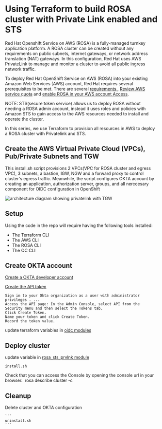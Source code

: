 # Using Terraform to build ROSA cluster with Private Link enabled and STS

Red Hat Openshift Service on AWS (ROSA) is a fully-managed turnkey application platform. A ROSA cluster can be created without any requirements on public subnets, internet gateways, or network address translation (NAT) gateways. In this configuration, Red Hat uses AWS PrivateLink to manage and monitor a cluster to avoid all public ingress network traffic.

To deploy Red Hat OpenShift Service on AWS (ROSA) into your existing Amazon Web Services (AWS) account, Red Hat requires several prerequisites to be met. There are several [requirements ](https://docs.openshift.com/rosa/rosa_planning/rosa-sts-aws-prereqs.html#rosa-sts-aws-prereqs), [Review AWS service quota](https://docs.openshift.com/rosa/rosa_planning/rosa-sts-required-aws-service-quotas.html#rosa-sts-required-aws-service-quotasr) and [enable ROSA in your AWS account Access](https://docs.openshift.com/rosa/rosa_planning/rosa-sts-setting-up-environment.html#rosa-sts-setting-up-environment).


NOTE: STS(secure token service) allows us to deploy ROSA without needing a ROSA admin account, instead it uses roles and policies with Amazon STS to gain access to the AWS resources needed to install and operate the cluster.

In this series, we use Terraform to provision all resources in AWS to deploy a ROSA cluster with Privatelink and STS.  

## Create the AWS Virtual Private Cloud (VPCs), Pub/Private Subnets and TGW

This install.sh script provisions 2 VPCs(VPC for ROSA cluster and egress VPC), 3 subnets, a bastion, IGW, NGW and a forward proxy to control cluster's egress traffic. Meanwhile, the script configures OKTA account by creating  an application, authorization server, groups, and all nerccesary component for OIDC configuration in OpenShift 



![architecture diagram showing privatelink with TGW](./images/ROSA_PrivateLink_TGW_Proxy.png)

## Setup

Using the code in the repo will require having the following tools installed:

- The Terraform CLI
- The AWS CLI
- The ROSA CLI
- The OC CLI

## Create OKTA account
[Create a OKTA developer account](https://developer.okta.com/signup/)

[Create the API token](https://developer.okta.com/docs/guides/create-an-api-token/main/)

    Sign in to your Okta organization as a user with administrator privileges . ...
    Access the API page: In the Admin Console, select API from the Security menu and then select the Tokens tab.
    Click Create Token.
    Name your token and click Create Token.
    Record the token value.

update terraform variables in [oidc modules](./tf_rosa_sts_privatelink/oidc/oidc.tf)
## Deploy cluster

update variable in [rosa_sts_prvlnk module](./tf_rosa_sts_privatelink/README.md)

   ```
   install.sh
   ```

 Check that you can access the Console by opening the console url in your browser.
   ‍
   rosa describe cluster -c <clustername>
   

## Cleanup

  Delete cluster and OKTA configuration

    ```
    uninstall.sh
    ```

